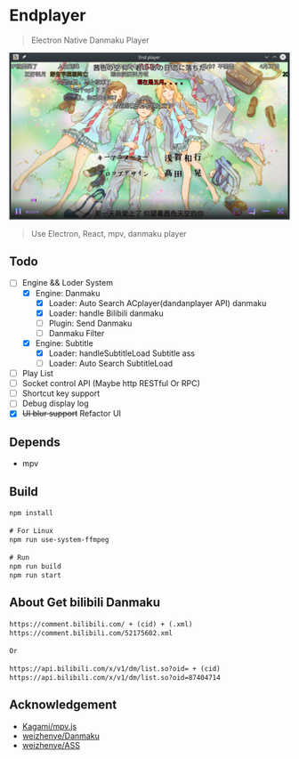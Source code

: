 Endplayer
=====

> Electron Native Danmaku Player

![Endplayer](https://raw.githubusercontent.com/a-wing/endplayer/gh-pages/screenshot/endplayer.png)

> Use Electron, React, mpv, danmaku player

## Todo
- [ ] Engine && Loder System
  - [x] Engine: Danmaku
    - [x] Loader: Auto Search ACplayer(dandanplayer API) danmaku
    - [x] Loader: handle Bilibili danmaku
    - [ ] Plugin: Send Danmaku
    - [ ] Danmaku Filter
  - [x] Engine: Subtitle
    - [x] Loader: handleSubtitleLoad Subtitle ass
    - [ ] Loader: Auto Search SubtitleLoad
- [ ] Play List
- [ ] Socket control API (Maybe http RESTful Or RPC)
- [ ] Shortcut key support
- [ ] Debug display log
- [x] ~~UI blur support~~ Refactor UI

## Depends
- mpv

## Build
```
npm install

# For Linux
npm run use-system-ffmpeg

# Run
npm run build
npm run start
```

## About Get bilibili Danmaku

```
https://comment.bilibili.com/ + (cid) + (.xml)
https://comment.bilibili.com/52175602.xml

Or

https://api.bilibili.com/x/v1/dm/list.so?oid= + (cid)
https://api.bilibili.com/x/v1/dm/list.so?oid=87404714
```

## Acknowledgement
- [Kagami/mpv.js](https://github.com/Kagami/mpv.js)
- [weizhenye/Danmaku](https://github.com/weizhenye/Danmaku)
- [weizhenye/ASS](https://github.com/weizhenye/ASS)

